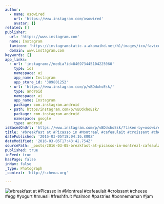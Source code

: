 ```yaml
---
author:
  - name: osowired
    url: 'https://www.instagram.com/osowired'
    avatar: {}
related: []
publisher:
  url: 'https://www.instagram.com'
  name: Instagram
  favicon: 'https://instagramstatic-a.akamaihd.net/h1/images/ico/favicon.ico/7cdab0872b15.ico'
  domain: www.instagram.com
keywords: []
app_links:
  - url: 'instagram://media?id=846973445104225060'
    type: ios
    namespace: ai
    app_name: Instagram
    app_store_id: '389801252'
  - url: 'https://www.instagram.com/p/vBDdxhoEsk/'
    type: android
    namespace: ai
    app_name: Instagram
    package: com.instagram.android
  - path: https/instagram.com/p/vBDdxhoEsk/
    package: com.instagram.android
    namespace: google
    type: android
isBasedOnUrl: 'https://www.instagram.com/p/vBDdxhoEsk/?taken-by=osowired'
title: '#breakfast at #Picasso in #Montreal #cafeaulait #croissant #cheese #egg #yogurt #muesli #freshfruit #salmon #pastries #bonnemaman #jam'
datePublished: '2016-03-05T18:04:16.800Z'
dateModified: '2016-03-05T17:43:42.754Z'
sourcePath: _posts/2016-03-05-breakfast-at-picasso-in-montreal-cafeaulait-croissant.md
published: true
inFeed: true
hasPage: false
inNav: false
_type: Photograph
_context: 'http://schema.org'

---
```

![&num;breakfast at &num;Picasso in &num;Montreal &num;cafeaulait &num;croissant &num;cheese &num;egg &num;yogurt &num;muesli &num;freshfruit &num;salmon &num;pastries &num;bonnemaman &num;jam](https://scontent.cdninstagram.com/t51.2885-15/e15/10735197_1498041433802034_375329066_n.jpg?ig_cache_key=ODQ2OTczNDQ1MTA0MjI1MDYw.2)
